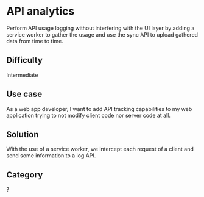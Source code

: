 # API analytics

Perform API usage logging without interfering with the UI layer by adding a service worker to gather the usage and use the sync API to upload gathered data from time to time.

## Difficulty
Intermediate

## Use case
As a web app developer, I want to add API tracking capabilities to my web application trying to not modify client code nor server code at all.

## Solution
With the use of a service worker, we intercept each request of a client and send some information to a log API.

## Category
?

